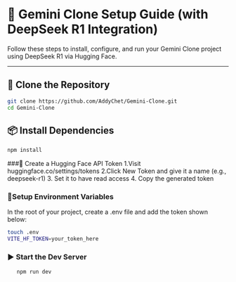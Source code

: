 # 🚀 Gemini Clone Setup Guide (with DeepSeek R1 Integration)

Follow these steps to install, configure, and run your Gemini Clone project using DeepSeek R1 via Hugging Face.

---

## 🔧 Clone the Repository

```bash
git clone https://github.com/AddyChet/Gemini-Clone.git
cd Gemini-Clone
```

## 📦 Install Dependencies
```bash
npm install
```

###🔐 Create a Hugging Face API Token
1.Visit huggingface.co/settings/tokens
2.Click New Token and give it a name (e.g., deepseek-r1)
3. Set it to have read access
4. Copy the generated token

### 🌿Setup Environment Variables
In the root of your project, create a .env file and add the token shown below:

```bash
touch .env
VITE_HF_TOKEN=your_token_here
```

### ▶️ Start the Dev Server
```bash
   npm run dev
```
